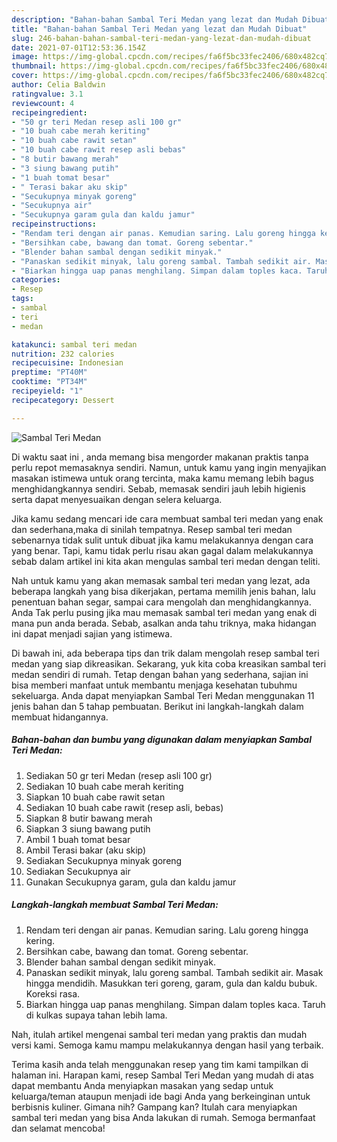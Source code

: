 ```yaml
---
description: "Bahan-bahan Sambal Teri Medan yang lezat dan Mudah Dibuat"
title: "Bahan-bahan Sambal Teri Medan yang lezat dan Mudah Dibuat"
slug: 246-bahan-bahan-sambal-teri-medan-yang-lezat-dan-mudah-dibuat
date: 2021-07-01T12:53:36.154Z
image: https://img-global.cpcdn.com/recipes/fa6f5bc33fec2406/680x482cq70/sambal-teri-medan-foto-resep-utama.jpg
thumbnail: https://img-global.cpcdn.com/recipes/fa6f5bc33fec2406/680x482cq70/sambal-teri-medan-foto-resep-utama.jpg
cover: https://img-global.cpcdn.com/recipes/fa6f5bc33fec2406/680x482cq70/sambal-teri-medan-foto-resep-utama.jpg
author: Celia Baldwin
ratingvalue: 3.1
reviewcount: 4
recipeingredient:
- "50 gr teri Medan resep asli 100 gr"
- "10 buah cabe merah keriting"
- "10 buah cabe rawit setan"
- "10 buah cabe rawit resep asli bebas"
- "8 butir bawang merah"
- "3 siung bawang putih"
- "1 buah tomat besar"
- " Terasi bakar aku skip"
- "Secukupnya minyak goreng"
- "Secukupnya air"
- "Secukupnya garam gula dan kaldu jamur"
recipeinstructions:
- "Rendam teri dengan air panas. Kemudian saring. Lalu goreng hingga kering."
- "Bersihkan cabe, bawang dan tomat. Goreng sebentar."
- "Blender bahan sambal dengan sedikit minyak."
- "Panaskan sedikit minyak, lalu goreng sambal. Tambah sedikit air. Masak hingga mendidih. Masukkan teri goreng, garam, gula dan kaldu bubuk. Koreksi rasa."
- "Biarkan hingga uap panas menghilang. Simpan dalam toples kaca. Taruh di kulkas supaya tahan lebih lama."
categories:
- Resep
tags:
- sambal
- teri
- medan

katakunci: sambal teri medan 
nutrition: 232 calories
recipecuisine: Indonesian
preptime: "PT40M"
cooktime: "PT34M"
recipeyield: "1"
recipecategory: Dessert

---
```



![Sambal Teri Medan](https://img-global.cpcdn.com/recipes/fa6f5bc33fec2406/680x482cq70/sambal-teri-medan-foto-resep-utama.jpg)

Di waktu  saat ini , anda memang bisa mengorder makanan praktis tanpa perlu repot memasaknya sendiri. Namun, untuk kamu yang ingin menyajikan masakan istimewa untuk orang tercinta, maka kamu memang lebih bagus menghidangkannya sendiri. Sebab, memasak sendiri jauh lebih higienis serta dapat menyesuaikan dengan selera keluarga.

Jika kamu sedang mencari ide cara membuat sambal teri medan yang enak dan sederhana,maka di sinilah tempatnya. Resep sambal teri medan  sebenarnya tidak sulit untuk dibuat jika kamu melakukannya dengan cara yang benar. Tapi, kamu tidak perlu risau akan gagal dalam melakukannya 
sebab dalam artikel ini kita akan mengulas sambal teri medan dengan teliti.  



Nah untuk kamu yang akan memasak sambal teri medan yang lezat, ada beberapa langkah yang bisa dikerjakan, pertama memilih jenis bahan, lalu penentuan bahan segar, sampai cara mengolah dan menghidangkannya. Anda Tak perlu pusing jika mau memasak sambal teri medan yang enak di mana pun anda berada. Sebab, asalkan anda  tahu triknya, maka hidangan ini dapat menjadi sajian yang istimewa.

Di bawah ini, ada beberapa tips dan trik dalam mengolah resep sambal teri medan yang siap dikreasikan. Sekarang, yuk kita coba kreasikan sambal teri medan sendiri di rumah. Tetap dengan bahan yang sederhana, sajian ini bisa memberi manfaat untuk membantu menjaga kesehatan tubuhmu sekeluarga. Anda dapat menyiapkan Sambal Teri Medan menggunakan 11 jenis bahan dan 5 tahap pembuatan. Berikut ini langkah-langkah dalam membuat hidangannya.

<!--inarticleads1-->

##### Bahan-bahan dan bumbu yang digunakan dalam menyiapkan Sambal Teri Medan:

1. Sediakan 50 gr teri Medan (resep asli 100 gr)
1. Sediakan 10 buah cabe merah keriting
1. Siapkan 10 buah cabe rawit setan
1. Sediakan 10 buah cabe rawit (resep asli, bebas)
1. Siapkan 8 butir bawang merah
1. Siapkan 3 siung bawang putih
1. Ambil 1 buah tomat besar
1. Ambil  Terasi bakar (aku skip)
1. Sediakan Secukupnya minyak goreng
1. Sediakan Secukupnya air
1. Gunakan Secukupnya garam, gula dan kaldu jamur




<!--inarticleads2-->

##### Langkah-langkah membuat Sambal Teri Medan:

1. Rendam teri dengan air panas. Kemudian saring. Lalu goreng hingga kering.
1. Bersihkan cabe, bawang dan tomat. Goreng sebentar.
1. Blender bahan sambal dengan sedikit minyak.
1. Panaskan sedikit minyak, lalu goreng sambal. Tambah sedikit air. Masak hingga mendidih. Masukkan teri goreng, garam, gula dan kaldu bubuk. Koreksi rasa.
1. Biarkan hingga uap panas menghilang. Simpan dalam toples kaca. Taruh di kulkas supaya tahan lebih lama.




Nah, itulah artikel mengenai  sambal teri medan  yang praktis dan mudah versi kami. Semoga kamu mampu melakukannya dengan hasil yang terbaik. 

Terima kasih anda telah menggunakan resep yang tim kami tampilkan di halaman ini. Harapan kami, resep  Sambal Teri Medan yang mudah di atas dapat membantu Anda menyiapkan masakan yang sedap untuk keluarga/teman ataupun menjadi ide bagi Anda yang berkeinginan untuk berbisnis kuliner. Gimana nih? Gampang kan? Itulah cara menyiapkan sambal teri medan yang bisa Anda lakukan di rumah. Semoga bermanfaat dan selamat mencoba!


